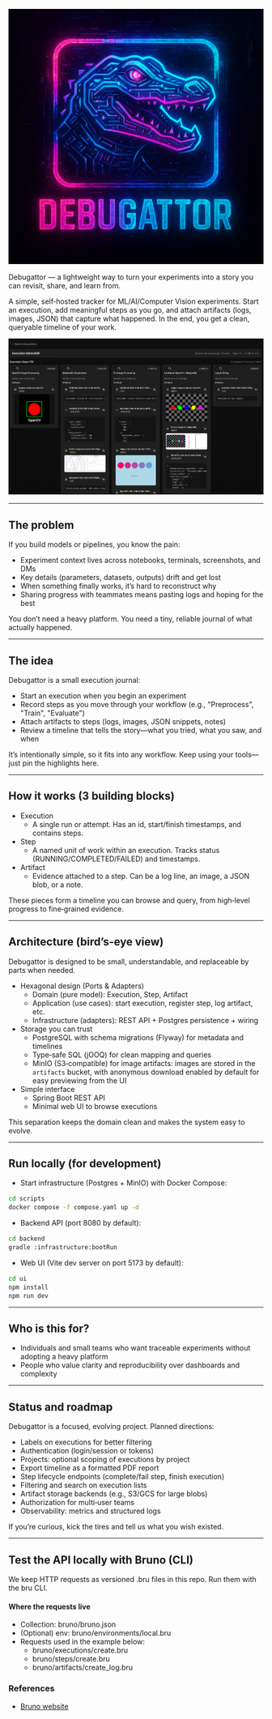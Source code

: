 ![logo.png](logo.png)

Debugattor — a lightweight way to turn your experiments into a story you can revisit, share, and learn from.

A simple, self‑hosted tracker for ML/AI/Computer Vision experiments. Start an execution, add meaningful steps as you go, and attach artifacts (logs, images, JSON) that capture what happened. In the end, you get a clean, queryable timeline of your work.

![img.png](img.png)

---

## The problem

If you build models or pipelines, you know the pain:

- Experiment context lives across notebooks, terminals, screenshots, and DMs
- Key details (parameters, datasets, outputs) drift and get lost
- When something finally works, it’s hard to reconstruct why
- Sharing progress with teammates means pasting logs and hoping for the best

You don’t need a heavy platform. You need a tiny, reliable journal of what actually happened.

---

## The idea

Debugattor is a small execution journal:

- Start an execution when you begin an experiment
- Record steps as you move through your workflow (e.g., "Preprocess", "Train", "Evaluate")
- Attach artifacts to steps (logs, images, JSON snippets, notes)
- Review a timeline that tells the story—what you tried, what you saw, and when

It’s intentionally simple, so it fits into any workflow. Keep using your tools—just pin the highlights here.

---

## How it works (3 building blocks)

- Execution
  - A single run or attempt. Has an id, start/finish timestamps, and contains steps.
- Step
  - A named unit of work within an execution. Tracks status (RUNNING/COMPLETED/FAILED) and timestamps.
- Artifact
  - Evidence attached to a step. Can be a log line, an image, a JSON blob, or a note.

These pieces form a timeline you can browse and query, from high‑level progress to fine‑grained evidence.

---

## Architecture (bird’s‑eye view)

Debugattor is designed to be small, understandable, and replaceable by parts when needed.

- Hexagonal design (Ports & Adapters)
  - Domain (pure model): Execution, Step, Artifact
  - Application (use cases): start execution, register step, log artifact, etc.
  - Infrastructure (adapters): REST API + Postgres persistence + wiring
- Storage you can trust
  - PostgreSQL with schema migrations (Flyway) for metadata and timelines
  - Type‑safe SQL (jOOQ) for clean mapping and queries
  - MinIO (S3‑compatible) for image artifacts: images are stored in the `artifacts` bucket, with anonymous download enabled by default for easy previewing from the UI
- Simple interface
  - Spring Boot REST API
  - Minimal web UI to browse executions

This separation keeps the domain clean and makes the system easy to evolve.

---

## Run locally (for development)

- Start infrastructure (Postgres + MinIO) with Docker Compose:

```bash
cd scripts
docker compose -f compose.yaml up -d
```

- Backend API (port 8080 by default):

```bash
cd backend
gradle :infrastructure:bootRun
```

- Web UI (Vite dev server on port 5173 by default):

```bash
cd ui
npm install
npm run dev
```

---

## Who is this for?

- Individuals and small teams who want traceable experiments without adopting a heavy platform
- People who value clarity and reproducibility over dashboards and complexity

---

## Status and roadmap

Debugattor is a focused, evolving project. Planned directions:

- Labels on executions for better filtering
- Authentication (login/session or tokens)
- Projects: optional scoping of executions by project
- Export timeline as a formatted PDF report
- Step lifecycle endpoints (complete/fail step, finish execution)
- Filtering and search on execution lists
- Artifact storage backends (e.g., S3/GCS for large blobs)
- Authorization for multi‑user teams
- Observability: metrics and structured logs

If you’re curious, kick the tires and tell us what you wish existed.

---

## Test the API locally with Bruno (CLI)

We keep HTTP requests as versioned .bru files in this repo. Run them with the bru CLI.

#### Where the requests live

- Collection: bruno/bruno.json
- (Optional) env: bruno/environments/local.bru
- Requests used in the example below:
  - bruno/executions/create.bru
  - bruno/steps/create.bru
  - bruno/artifacts/create_log.bru
    
### References

- [Bruno website](https://www.usebruno.com/)